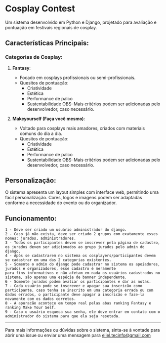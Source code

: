 # Cosplay Contest

Um sistema desenvolvido em Python e Django, projetado para avaliação e pontuação em festivais regionais de cosplay.

## Características Principais:

### **Categorias de Cosplay**:
1. **Fantasy**:
    - Focado em cosplays profissionais ou semi-profissionais.
    - Quesitos de pontuação:
      - Criatividade
      - Estética
      - Performance de palco
      - Sustentabilidade
    OBS: Mais critérios podem ser adicionadas pelo desenvolvedor, caso necessário.

2. **Makeyourself (Faça você mesmo)**:
    - Voltado para cosplays mais amadores, criados com materiais comuns do dia a dia.
    - Quesitos de pontuação:
      - Criatividade
      - Estética
      - Performance de palco
      - Sustentabilidade
       OBS: Mais critérios podem ser adicionadas pelo desenvolvedor, caso necessário.

## Personalização:
O sistema apresenta um layout simples com interface web, permitindo uma fácil personalização. Cores, logos e imagens podem ser adaptadas conforme a necessidade do evento ou do organizador.

## **Funcionamento**:
    1 - Deve ser criado um usuário administrador do django.
    2 - Caso já não exista, deve ser criado 2 grupos com exatamente esses nomes: jurados, administradores.
    3 - Todos os participantes devem se inscrever pela página de cadastro, os jurados devem ser adicionados ao grupo jurados pelo admin do django.
    4 - Após se cadastrarem no sistema os cosplayers/participantes devem se cadastrar em uma das 2 categorias existentes.
    5 - Somente o admin do django pode cadastrar no sistema os apoiadores, jurados e organizadores, esse cadastro é meramente
    para fins informativos e não afetam em nada os usuários cadastrados no sistema, são apenas uma espécie de banner independente.
    6 - Somente jurados podem avaliar os participantes e dar as notas.
    7 - Cada usuário pode se inscrever e apagar sua inscricão como participante, caso tenha se inscrito em uma categoria errada ou com dados errados, o participante deve apagar a inscricão e faze-la novamente com os dados corretos.
    8 - A apuracão acontece em tempo real pelas abas ranking Fantasy e ranking Make Your Self.
    9 - Caso o usuário esqueca sua senha, ele deve entrar em contato com o administrador do sistema para que ela seja resetada.
---

Para mais informações ou dúvidas sobre o sistema, sinta-se à vontade para abrir uma issue ou enviar uma mensagem para eliel.tecinfo@gmail.com
